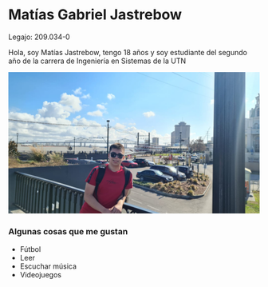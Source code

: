# Matías Gabriel Jastrebow
Legajo: 209.034-0

Hola, soy Matías Jastrebow, tengo 18 años y soy estudiante del segundo año de la carrera de Ingeniería en Sistemas de la UTN

![Foto Mía](fotomia.jpg "hola")

### Algunas cosas que me gustan

* Fútbol
* Leer
* Escuchar música
* Videojuegos

